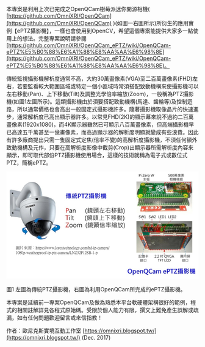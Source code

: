 本專案是利用上次已完成之OpenQCam樹莓派迷你開源相機( [https://github.com/OmniXRI/OpenQCam](https://github.com/OmniXRI/OpenQCam) )(如圖一右圖所示)所衍生的應用實例【ePTZ攝影機】，一樣也會使用到OpenCV，希望這個專案能提供大家多一點使用上的想法。完整專案說明請參閱[https://github.com/OmniXRI/OpenQCam_ePTZ/wiki/OpenQCam-ePTZ%E5%B0%88%E6%A1%88%E8%AA%AA%E6%98%8E](https://github.com/OmniXRI/OpenQCam_ePTZ/wiki/OpenQCam-ePTZ%E5%B0%88%E6%A1%88%E8%AA%AA%E6%98%8E)。

傳統監視攝影機解析度通常不高，大約30萬畫像素(VGA)至二百萬畫像素(FHD)左右，若要監看較大範圍區域或特定一個小區域時常須搭配致動機構來使攝影機可以左右移動(Pan)、上下移動(Tilt)及調整光學倍率縮放(Zoom)，一般稱為PTZ攝影機(如圖1左圖所示)。這類攝影機由於須要搭配致動機構(馬達、齒輪等)及控制迴路，所以通常價格也會高出一般固定式攝影機許多。隨著攝影機取像晶片的快速進步，通常解析度已高出顯示器許多。以常見FHD(2K)的顯示幕來說不過約二百萬畫像素(1920x1080)，而4K顯示器雖然已可顯示八百萬畫像素，但高端攝影機早已高達五千萬甚至一億畫像素，而高過顯示器的解析度明顯就變成有些浪費。因此有許多廠商提出只需一隻固定式定焦(倍率不變)的高解析度攝影機，不須任何額外致動機構及元作，只要在高解析度影像中截剪(Crop)出顯示器所需解析度內容來顯示，即可取代部份PTZ攝影機使用場合，這樣的技術就稱為電子式或數位式PTZ，簡稱ePTZ。

![](https://github.com/OmniXRI/OpenQCam_ePTZ/blob/master/images/Fig1_PTZ_Camera_s.jpg)

圖1 左圖為傳統PTZ攝影機，右圖為利用OpenQCam所完成的ePTZ攝影機。

本專案是延續前一專案OpenQCam及做為熟悉本平台軟硬體架構很好的範例，程式的相關註解詳見各程式原始碼。受限於個人能力有限，撰文上難免產生誤解或疏漏，如有任何問題歡迎留言或來信指教！

作者：歐尼克斯實境互動工作室 [https://omnixri.blogspot.tw/](https://omnixri.blogspot.tw/) (Dec. 2017)
